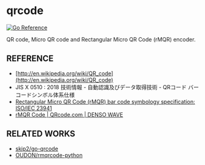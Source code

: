 # qrcode

[![Go Reference](https://pkg.go.dev/badge/github.com/shogo82148/qrcode.svg)](https://pkg.go.dev/github.com/shogo82148/qrcode)

QR code, Micro QR code and Rectangular Micro QR Code (rMQR) encoder.

## REFERENCE

- [http://en.wikipedia.org/wiki/QR_code](http://en.wikipedia.org/wiki/QR_code)
- JIS X 0510 : 2018 技術情報 - 自動認識及びデータ取得技術 - QRコード バーコードシンボル体系仕様
- [Rectangular Micro QR Code (rMQR) bar code symbology specification: ISO/IEC 23941](https://www.iso.org/standard/77404.html)
- [rMQR Code | QRcode.com | DENSO WAVE](https://www.qrcode.com/en/codes/rmqr.html)

## RELATED WORKS
- [skip2/go-qrcode](https://github.com/skip2/go-qrcode)
- [OUDON/rmqrcode-python](https://github.com/OUDON/rmqrcode-python)
